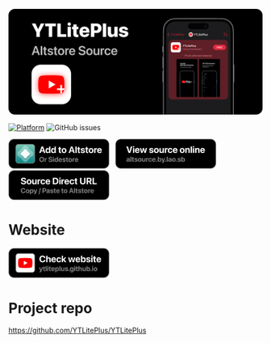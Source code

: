 <p align="center">
  <img src="https://raw.githubusercontent.com/YTLitePlus/Assets/main/Altstore/Github_banner.png" alt="YTLitePlus Banner" />
</p>

[![Platform](http://img.shields.io/badge/platform-iOS/iPadOS/macOS-black.svg)](https://developer.apple.com/iphone/index.action)
![GitHub issues](https://img.shields.io/github/issues-raw/YTLitePlus/YTLitePlus-Altstore?color=black&)

<a href="https://tinyurl.com/YTLiteAltstore"><img src="https://raw.githubusercontent.com/YTLitePlus/Assets/main/Github/Buttons/Altstore/Altstore.png" width="200"></a>
&nbsp;
<a href="https://altsource.by.lao.sb/browse/?source=https%3A%2F%2Fraw.githubusercontent.com%2FBalackburn%2FApollo%2Fmain%2Fapps.json"><img src="https://raw.githubusercontent.com/YTLitePlus/Assets/main/Github/Buttons/Altstore/altsource.by.lao.sb.png"
 width="200"></a>
&nbsp;
<a href="https://raw.githubusercontent.com/YTLitePlus/YTLitePlus-Altstore/main/apps.json"><img src="https://raw.githubusercontent.com/YTLitePlus/Assets/main/Github/Buttons/Altstore/URL.png" width="200"></a>

# Website 
<a href="https://ytliteplus.github.io/"><img src="https://raw.githubusercontent.com/YTLitePlus/Assets/main/Github/Buttons/Website.png" width="200"></a>
&nbsp;

# Project repo
https://github.com/YTLitePlus/YTLitePlus

